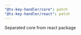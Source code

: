 ```yaml
---
"@ts-key-handler/core": patch
"@ts-key-handler/react": patch
---
```


Separated core from react package
